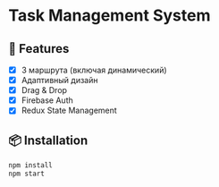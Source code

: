 # Task Management System

## 🚀 Features

- [x] 3 маршрута (включая динамический)
- [x] Адаптивный дизайн
- [x] Drag & Drop
- [x] Firebase Auth
- [x] Redux State Management

## 📦 Installation

```bash
npm install
npm start
```
